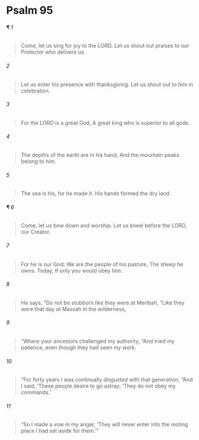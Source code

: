 # Psalm 95
###### ¶ 1
> Come, let us sing for joy to the LORD.
> Let us shout out praises to our Protector who delivers us.
###### 2
> Let us enter his presence with thanksgiving.
> Let us shout out to him in celebration.
###### 3
> For the LORD is a great God,
> A great king who is superior to all gods.
###### 4
> The depths of the earth are in his hand,
> And the mountain peaks belong to him.
###### 5
> The sea is his, for he made it.
> His hands formed the dry land.
###### ¶ 6
> Come, let us bow down and worship.
> Let us kneel before the LORD, our Creator.
###### 7
> For he is our God;
> We are the people of his pasture,
> The sheep he owns.
> Today, if only you would obey him.
###### 8
> He says, “Do not be stubborn like they were at Meribah,
> “Like they were that day at Massah in the wilderness,
###### 9
> “Where your ancestors challenged my authority,
> “And tried my patience, even though they had seen my work.
###### 10
> “For forty years I was continually disgusted with that generation,
> “And I said, ‘These people desire to go astray;
> ‘They do not obey my commands.’
###### 11
> “So I made a vow in my anger,
> ‘They will never enter into the resting place I had set aside for them.’”
